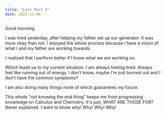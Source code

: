 ```yaml
---
title: "Lost Part 2"
date: 2022-11-06
---
```


Good morning.

I was tired yesterday, after helping my father set up our generator. It was more okay than not. I enjoyed the whole process because I have a vision of what I and my father are working towards. 

I realized that I perform better if I know what we are working on.

Which leads us to my current situation. I am always feeling tired. Always feel like running out of  energy. I don't know, maybe I'm just burned out and I don't have the common symptoms?

I am also doing many things none of which guarantees my future. 

This whole "not knowing the end thing" keeps me from progressing knowledge on Calculus and Chemistry. It's just, WHAT ARE THOSE FOR? Never explained. I want to know why! Why! Why! Why!

